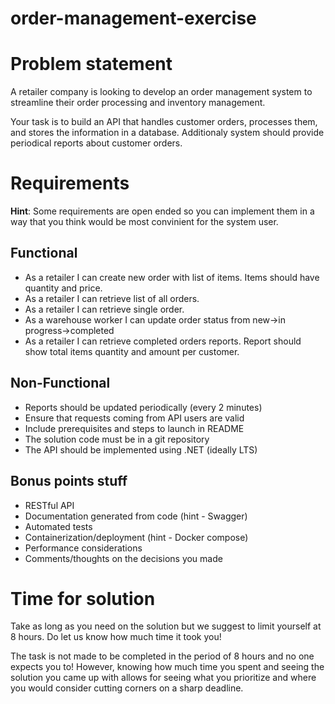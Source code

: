 # order-management-exercise

# Problem statement

A retailer company is looking to develop an order management system to streamline their order processing and inventory management. 

Your task is to build an API that handles customer orders, processes them, and stores the information in a database. 
Additionaly system should provide periodical reports about customer orders.

# Requirements

**Hint**: Some requirements are open ended so you can implement them in a way that you think would be most convinient for the system user.

## Functional
* As a retailer I can create new order with list of items. Items should have quantity and price.
* As a retailer I can retrieve list of all orders.
* As a retailer I can retrieve single order.
* As a warehouse worker I can update order status from new->in progress->completed
* As a retailer I can retrieve completed orders reports. Report should show total items quantity and amount per customer. 

## Non-Functional
* Reports should be updated periodically (every 2 minutes)
* Ensure that requests coming from API users are valid
* Include prerequisites and steps to launch in README
* The solution code must be in a git repository
* The API should be implemented using .NET (ideally LTS)

## Bonus points stuff
* RESTful API
* Documentation generated from code (hint - Swagger)
* Automated tests
* Containerization/deployment (hint - Docker compose)
* Performance considerations
* Comments/thoughts on the decisions you made

# Time for solution

Take as long as you need on the solution but we suggest to limit yourself at 8 hours. Do let us know how much time it took you!

The task is not made to be completed in the period of 8 hours and no one expects you to! However, knowing how much time you spent and seeing the solution you came up with allows for seeing what you prioritize and where you would consider cutting corners on a sharp deadline.
